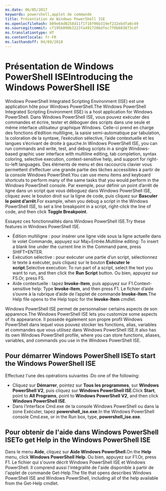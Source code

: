 ```yaml
---
ms.date: 06/05/2017
keywords: powershell,applet de commande
title: Présentation de Windows PowerShell ISE
ms.openlocfilehash: b09e64d0258d11f1f16f96b319ef232ebdfa0c49
ms.sourcegitcommit: cf195b090b3223fa4917206dfec7f0b603873cdf
ms.translationtype: HT
ms.contentlocale: fr-FR
ms.lasthandoff: 04/09/2018
---
```

# <a name="introducing-the-windows-powershell-ise"></a><span data-ttu-id="f24a9-103">Présentation de Windows PowerShell ISE</span><span class="sxs-lookup"><span data-stu-id="f24a9-103">Introducing the Windows PowerShell ISE</span></span>

<span data-ttu-id="f24a9-104">Windows PowerShell Integrated Scripting Environment (ISE) est une application hôte pour Windows PowerShell.</span><span class="sxs-lookup"><span data-stu-id="f24a9-104">The Windows PowerShell Integrated Scripting Environment (ISE) is a host application for Windows PowerShell.</span></span> <span data-ttu-id="f24a9-105">Dans Windows PowerShell ISE, vous pouvez exécuter des commandes et écrire, tester et déboguer des scripts dans une seule et même interface utilisateur graphique Windows. Celle-ci prend en charge des fonctions d’édition multiligne, la saisie semi-automatique par tabulation, la coloration de la syntaxe, l’exécution sélective, l’aide contextuelle et les langues s’écrivant de droite à gauche.</span><span class="sxs-lookup"><span data-stu-id="f24a9-105">In Windows PowerShell ISE, you can run commands and write, test, and debug scripts in a single Windows-based graphic user interface with multiline editing, tab completion, syntax coloring, selective execution, context-sensitive help, and support for right-to-left languages.</span></span> <span data-ttu-id="f24a9-106">Des éléments de menu et des raccourcis clavier vous permettent d’effectuer une grande partie des tâches accessibles à partir de la console Windows PowerShell.</span><span class="sxs-lookup"><span data-stu-id="f24a9-106">You can use menu items and keyboard shortcuts to perform many of the same tasks that you would perform in the Windows PowerShell console.</span></span> <span data-ttu-id="f24a9-107">Par exemple, pour définir un point d’arrêt de ligne dans un script que vous déboguez dans Windows PowerShell ISE, cliquez avec le bouton droit sur la ligne de code, puis cliquez sur **Basculer le point d’arrêt**.</span><span class="sxs-lookup"><span data-stu-id="f24a9-107">For example, when you debug a script in the Windows PowerShell ISE, to set a line breakpoint in a script, right-click the line of code, and then click **Toggle Breakpoint**.</span></span>

<span data-ttu-id="f24a9-108">Essayez ces fonctionnalités dans Windows PowerShell ISE.</span><span class="sxs-lookup"><span data-stu-id="f24a9-108">Try these features in Windows PowerShell ISE.</span></span>

- <span data-ttu-id="f24a9-109">Édition multiligne : pour insérer une ligne vide sous la ligne actuelle dans le volet Commande, appuyez sur Maj+Entrée.</span><span class="sxs-lookup"><span data-stu-id="f24a9-109">Multiline editing: To insert a blank line under the current line in the Command pane, press SHIFT+ENTER.</span></span>
- <span data-ttu-id="f24a9-110">Exécution sélective : pour exécuter une partie d’un script, sélectionnez le texte à exécuter, puis cliquez sur le bouton **Exécuter le script**.</span><span class="sxs-lookup"><span data-stu-id="f24a9-110">Selective execution: To run part of a script, select the text you want to run, and then click the **Run Script** button.</span></span> <span data-ttu-id="f24a9-111">Ou bien, appuyez sur F5.</span><span class="sxs-lookup"><span data-stu-id="f24a9-111">Or, press F5.</span></span>
- <span data-ttu-id="f24a9-112">Aide contextuelle : tapez **Invoke-Item**, puis appuyez sur F1.</span><span class="sxs-lookup"><span data-stu-id="f24a9-112">Context-sensitive help: Type **Invoke-Item**, and then press F1.</span></span> <span data-ttu-id="f24a9-113">Le fichier d’aide s’ouvre à la rubrique d’aide de l’applet de commande **Invoke-Item**.</span><span class="sxs-lookup"><span data-stu-id="f24a9-113">The Help file opens to the Help topic for the **Invoke-Item** cmdlet.</span></span>

<span data-ttu-id="f24a9-114">Windows PowerShell ISE permet de personnaliser certains aspects de son apparence.</span><span class="sxs-lookup"><span data-stu-id="f24a9-114">The Windows PowerShell ISE lets you customize some aspects of its appearance.</span></span> <span data-ttu-id="f24a9-115">Il possède également son propre profil Windows PowerShell dans lequel vous pouvez stocker les fonctions, alias, variables et commandes que vous utilisez dans Windows PowerShell ISE.</span><span class="sxs-lookup"><span data-stu-id="f24a9-115">It also has its own Windows PowerShell profile, where you can store functions, aliases, variables, and commands you use in the Windows PowerShell ISE.</span></span>

## <a name="to-start-the-windows-powershell-ise"></a><span data-ttu-id="f24a9-116">Pour démarrer Windows PowerShell ISE</span><span class="sxs-lookup"><span data-stu-id="f24a9-116">To start the Windows PowerShell ISE</span></span>

<span data-ttu-id="f24a9-117">Effectuez l'une des opérations suivantes :</span><span class="sxs-lookup"><span data-stu-id="f24a9-117">Do one of the following:</span></span>

- <span data-ttu-id="f24a9-118">Cliquez sur **Démarrer**, pointez sur **Tous les programmes**, sur **Windows PowerShell V2**, puis cliquez sur **Windows PowerShell ISE**.</span><span class="sxs-lookup"><span data-stu-id="f24a9-118">Click **Start**, point to **All Programs**, point to **Windows PowerShell V2**, and then click **Windows PowerShell ISE**.</span></span>
- <span data-ttu-id="f24a9-119">Dans l’interface Cmd.exe de la console Windows PowerShell ou dans la zone Exécuter, tapez **powershell_ise.exe**.</span><span class="sxs-lookup"><span data-stu-id="f24a9-119">In the Windows PowerShell console Cmd.exe, or in the Run box, type, **powershell_ise.exe**.</span></span>

## <a name="to-get-help-in-the-windows-powershell-ise"></a><span data-ttu-id="f24a9-120">Pour obtenir de l'aide dans Windows PowerShell ISE</span><span class="sxs-lookup"><span data-stu-id="f24a9-120">To get Help in the Windows PowerShell ISE</span></span>

<span data-ttu-id="f24a9-121">Dans le menu **Aide**, cliquez sur **Aide Windows PowerShell**.</span><span class="sxs-lookup"><span data-stu-id="f24a9-121">On the **Help** menu, click **Windows PowerShell Help**.</span></span> <span data-ttu-id="f24a9-122">Ou bien, appuyez sur F1.</span><span class="sxs-lookup"><span data-stu-id="f24a9-122">Or, press F1.</span></span> <span data-ttu-id="f24a9-123">Le fichier qui s'ouvre décrit Windows PowerShell ISE et Windows PowerShell. Il comprend aussi l'intégralité de l'aide disponible à partir de l'applet de commande Get-Help.</span><span class="sxs-lookup"><span data-stu-id="f24a9-123">The file that opens describes Windows PowerShell ISE and Windows PowerShell, including all of the help available from the Get-Help cmdlet.</span></span>